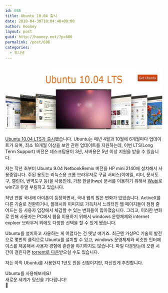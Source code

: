 ```yaml
---
id: 686
title: Ubuntu 10.04 출시
date: 2010-04-30T10:04:40+09:00
author: Hooney
layout: post
guid: http://hooney.net/?p=686
permalink: /post/686
categories:
  - 후니넷
---
```

[<img src="/wp-content/uploads/2010/04/ubuntu1004lts.jpg" alt="ubuntu1004lts" width="590" height="209" class="attachment wp-att-687 " />](http://www.ubuntu.com/products/whatisubuntu/1004features)

[Ubuntu 10.04 LTS가 출시](http://www.ubuntu.com/)됐습니다. Ubuntu는 매년 4월과 10월에 6개월마다 업데이트가 되며, 최소 18개월 이상을 보안 관련 업데이트를 지원하는데, 이번 LTS(Long Term Support) 버전은 데스크탑용이 3년, 서버용은 5년 이상 지원을 받을 수 있습니다.

저는 작년 초부터 Ubuntu 9.04 NetbookRemix 버전을 HP mini 2140에 설치해서 사용중입니다. 주된 용도는 리눅스용 크롬 브라우저로 구글 서비스(이메일, 리더, 문서도구, 캘린더, 번역도구 등)을 사용인데, 가끔 한글(hwp) 문서를 이용하기 위해서 [Wubi](http://wubi-installer.org/)로 win7과 듀얼 부팅하고 있습니다.

작년 연말 국내에 아이폰이 등장하면서, 국내 웹의 많은 변화가 있었습니다. ActiveX를 다른 기술로 전환하거나, 플래시와 이미지로 가득차서 느려터진 웹 페이지들이 점점 줄어드는 등 사용자 입장에서 체감할 수 있는 변화들이 많아졌습니다. 그리고, 이러한 변화로 인해 사용자는 PC에서 웹을 이용하기 위해서 windows 운영체제와 internet exploer 브라우저 외에도 다양한 선택을 할 수 있게 됐습니다.

Ubuntu를 설치하고 사용하는 게 어렵다는 건 옛날 얘기죠. 최근엔 가상PC 기술의 발전으로 몇번의 클릭으로 Ubuntu를 설치할 수 있고, windows 운영체제와 비슷한 인터페이스를 제공해서 사용자 경험에 혼란을 야기하지도 않습니다. 파일 다운받는데 오랜 시간이 걸린다면 [torrent로 다운](http://www.ubuntu.com/getubuntu/downloadmirrors#bt)받으실 수도 있습니다.

저는 아직 Ubuntu를 사용한지 1년도 안된 신참이지만, 자신있게 추천합니다.

Ubuntu를 사용해보세요!  
새로운 세계가 당신을 기다립니다!  
🙂
